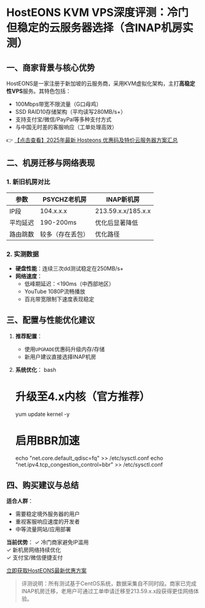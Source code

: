 # HostEONS KVM VPS深度评测：冷门但稳定的云服务器选择（含INAP机房实测）

## 一、商家背景与核心优势
HostEONS是一家注册于新加坡的云服务商，采用KVM虚拟化架构，主打**高稳定性VPS**服务。其特色包括：
- 100Mbps带宽不限流量（G口母鸡）
- SSD RAID10存储架构（平均读写280MB/s+）
- 支持支付宝/微信/PayPal等多种支付方式
- 与中国无时差的客服响应（工单处理高效）

👉 [【点击查看】2025年最新 Hosteons 优惠码及特价云服务器方案汇总](https://bit.ly/hosteons)

## 二、机房迁移与网络表现
### 1. 新旧机房对比
| 参数        | PSYCHZ老机房       | INAP新机房         |
|-------------|-------------------|-------------------|
| IP段        | 104.x.x.x         | 213.59.x.x/185.x.x|
| 平均延迟    | 190-200ms         | 优化后显著降低    |
| 路由跳数    | 较多（存在丢包）  | 优化路径          |

### 2. 实测数据
- **硬盘性能**：连续三次dd测试稳定在250MB/s+
- **网络速度**：
  - 低峰期延迟：<190ms（中西部地区）
  - YouTube 1080P流畅播放
  - 百兆带宽限制下速度表现稳定

## 三、配置与性能优化建议
1. **推荐配置**：
   - 使用`UPGRADE`优惠码升级内存/存储
   - 新用户建议直接选择INAP机房

2. **系统优化**：
   bash
   # 升级至4.x内核（官方推荐）
   yum update kernel -y
   # 启用BBR加速
   echo "net.core.default_qdisc=fq" >> /etc/sysctl.conf
   echo "net.ipv4.tcp_congestion_control=bbr" >> /etc/sysctl.conf
   

## 四、购买建议与总结
**适合人群**：
- 需要稳定境外服务器的用户
- 重视客服响应速度的开发者
- 中等流量网站/应用部署

**当前优势**：
✓ 冷门商家避免IP滥用  
✓ 新机房网络持续优化  
✓ 支付宝/微信便捷支付  

[立即获取HostEONS最新优惠方案](https://bit.ly/hosteons)

> 评测说明：所有测试基于CentOS系统，数据采集自不同时段。商家已完成INAP机房迁移，老用户可通过工单申请迁移至213.59.x.x段获得更佳网络体验。